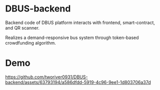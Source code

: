 # DBUS-backend
Backend code of DBUS platform interacts with frontend, smart-contract, and QR scanner.

Realizes a demand-responsive bus system through token-based crowdfunding algorithm.

# Demo
https://github.com/tworiver0931/DBUS-backend/assets/63793194/a586dfdd-5919-4c96-9ee1-1d803706a37d

